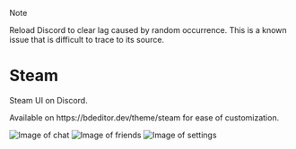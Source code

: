 > [!NOTE]  
> Reload Discord to clear lag caused by random occurrence. This is a known issue that is difficult to trace to its source.

<h1 align="left">Steam</h1>
<p align="left">Steam UI on Discord.</p>
<p align="left">Available on https://bdeditor.dev/theme/steam for ease of customization.</p>

![Image of chat](https://i.imgur.com/BizjNu3.png)
![Image of friends](https://i.imgur.com/gTGvgf3.png)
![Image of settings](https://i.imgur.com/Yo4GhrT.png)
